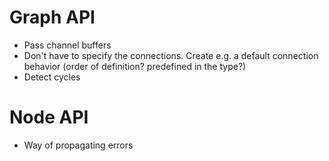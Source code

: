 # Graph API
* Pass channel buffers
* Don't have to specify the connections. Create e.g. a default connection behavior (order of definition? predefined in the type?)
* Detect cycles

# Node API
* Way of propagating errors